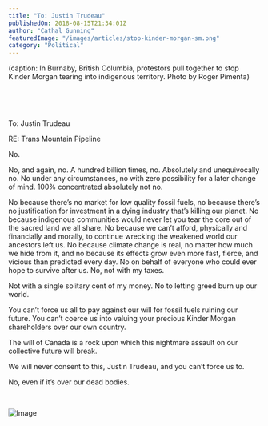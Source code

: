 ```yaml
---
title: "To: Justin Trudeau"
publishedOn: 2018-08-15T21:34:01Z
author: "Cathal Gunning"
featuredImage: "/images/articles/stop-kinder-morgan-sm.png"
category: "Political"
---
```


(caption: In Burnaby, British Columbia, protestors pull together to stop Kinder Morgan tearing into indigenous territory. Photo by Roger Pimenta)

‍

‍

To: Justin Trudeau

RE: Trans Mountain Pipeline

No.

No, and again, no. A hundred billion times, no. Absolutely and unequivocally no. No under any circumstances, no with zero possibility for a later change of mind. 100% concentrated absolutely not no.

No because there’s no market for low quality fossil fuels, no because there’s no justification for investment in a dying industry that’s killing our planet. No because indigenous communities would never let you tear the core out of the sacred land we all share. No because we can’t afford, physically and financially and morally, to continue wrecking the weakened world our ancestors left us. No because climate change is real, no matter how much we hide from it, and no because its effects grow even more fast, fierce, and vicious than predicted every day. No on behalf of everyone who could ever hope to survive after us. No, not with my taxes.

Not with a single solitary cent of my money. No to letting greed burn up our world.

You can’t force us all to pay against our will for fossil fuels ruining our future. You can’t coerce us into valuing your precious Kinder Morgan shareholders over our own country.

The will of Canada is a rock upon which this nightmare assault on our collective future will break.

We will never consent to this, Justin Trudeau, and you can’t force us to.

No, even if it’s over our dead bodies.

‍

![Image](/images/articles/surprise-sm.jpg)
